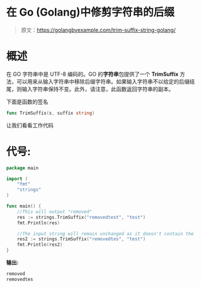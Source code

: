 # 在 Go (Golang)中修剪字符串的后缀

> 原文：<https://golangbyexample.com/trim-suffix-string-golang/>

# **概述**

在 GO 字符串中是 UTF-8 编码的。GO 的**字符串**包提供了一个 **TrimSuffix** 方法，可以用来从输入字符串中移除后缀字符串。如果输入字符串不以给定的后缀结尾，则输入字符串保持不变。此外，请注意，此函数返回字符串的副本。

下面是函数的签名

```go
func TrimSuffix(s, suffix string)
```

让我们看看工作代码

# **代号:**

```go
package main

import (
    "fmt"
    "strings"
)

func main() {
    //This will output "removed"
    res := strings.TrimSuffix("removedtest", "test")
    fmt.Println(res)

    //The input string will remain unchanged as it doesn't contain the test as suffix
    res2 := strings.TrimSuffix("removedtes", "test")
    fmt.Println(res2)
}
```

**输出:**

```go
removed
removedtes
```